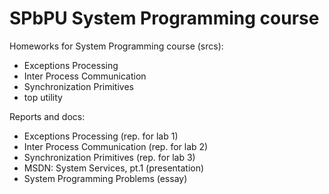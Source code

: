 SPbPU System Programming course
=======================

Homeworks for System Programming course (srcs):
- Exceptions Processing
- Inter Process Communication
- Synchronization Primitives
- top utility

Reports and docs:
- Exceptions Processing (rep. for lab 1)
- Inter Process Communication (rep. for lab 2)
- Synchronization Primitives (rep. for lab 3)
- MSDN: System Services, pt.1 (presentation)
- System Programming Problems (essay)
